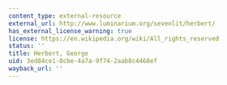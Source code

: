 ```yaml
---
content_type: external-resource
external_url: http://www.luminarium.org/sevenlit/herbert/
has_external_license_warning: true
license: https://en.wikipedia.org/wiki/All_rights_reserved
status: ''
title: Herbert, George
uid: 3ed84ce1-0cbe-4a7a-9f74-2aab8c4468ef
wayback_url: ''
---
```

